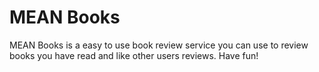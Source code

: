 # MEAN Books #

MEAN Books is a easy to use book review service you can use to review books
you have read and like other users reviews. Have fun!

